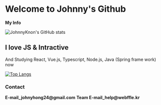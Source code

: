 <h1>Welcome to Johnny's Github</h1>
<strong>My Info</strong>

![JohnnyKnon's GitHub stats](https://github-readme-stats.vercel.app/api?username=JohnnyKnon&show_icons=true&theme=solarized-light)<br/>
<h2>I love JS & Intractive</h2>
<p>And  Studying React, Vue.js, Typescript, Node.js, Java (Spring frame work) now</p>

[![Top Langs](https://github-readme-stats.vercel.app/api/top-langs/?username=JohnnyKnon&layout=compact&theme=solarized-light&langs_count=10)](https://github.com/anuraghazra/github-readme-stats)

<h3>Contact</h3>
<b>E-mail_johnyhong24@gmail.com</b>
<b>Team E-mail_help@webffle.kr</b>
